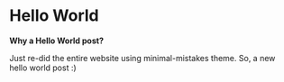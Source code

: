 # Hello World

**Why a Hello World post?**

Just re-did the entire website using minimal-mistakes theme. So, a new hello world post :) 

